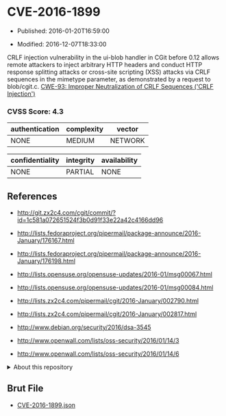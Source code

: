 # CVE-2016-1899

- Published: 2016-01-20T16:59:00

- Modified: 2016-12-07T18:33:00

CRLF injection vulnerability in the ui-blob handler in CGit before 0.12 allows remote attackers to inject arbitrary HTTP headers and conduct HTTP response splitting attacks or cross-site scripting (XSS) attacks via CRLF sequences in the mimetype parameter, as demonstrated by a request to blob/cgit.c. <a href="https://cwe.mitre.org/data/definitions/93.html">CWE-93: Improper Neutralization of CRLF Sequences ('CRLF Injection')</a>

### CVSS Score: **4.3**

| authentication | complexity | vector |
| --- | --- | --- |
| NONE | MEDIUM | NETWORK |

| confidentiality | integrity | availability |
| --- | --- | --- |
| NONE | PARTIAL | NONE |

## References

* http://git.zx2c4.com/cgit/commit/?id=1c581a072651524f3b0d91f33e22a42c4166dd96

* http://lists.fedoraproject.org/pipermail/package-announce/2016-January/176167.html

* http://lists.fedoraproject.org/pipermail/package-announce/2016-January/176198.html

* http://lists.opensuse.org/opensuse-updates/2016-01/msg00067.html

* http://lists.opensuse.org/opensuse-updates/2016-01/msg00084.html

* http://lists.zx2c4.com/pipermail/cgit/2016-January/002790.html

* http://lists.zx2c4.com/pipermail/cgit/2016-January/002817.html

* http://www.debian.org/security/2016/dsa-3545

* http://www.openwall.com/lists/oss-security/2016/01/14/3

* http://www.openwall.com/lists/oss-security/2016/01/14/6

<details>
<summary>About this repository</summary> 

  This repository is part of the project [Live Hack CVE](https://github.com/Live-Hack-CVE). Main website can be found [www.live-hack.org](https://www.live-hack.org) 
  
  Made by [Sn0wAlice](https://github.com/Sn0wAlice) for the people that care about security and need to have a feed of the latest CVEs. Hope you enjoy it, don't forget to star the repo and follow me on [Twitter](https://twitter.com/Sn0wAlice) and [Github](https://github.com/Sn0wAlice). And that is my [personnal website](https://www.alice-snow.me/)

  - [Home Page](https://github.com/Live-Hack-CVE)
  - [Framework](https://github.com/Live-Hack-CVE/cve-framework)
  - [CVE database](https://github.com/Live-Hack-CVE/full_database)
  - [Changelog](https://github.com/Live-Hack-CVE/Changelog)
</details>

## Brut File

* [CVE-2016-1899.json](https://raw.githubusercontent.com/Live-Hack-CVE/full_database/main/cves/2016/CVE-2016-1899.json)

